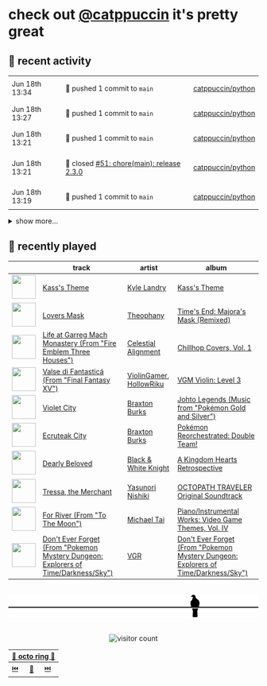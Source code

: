 # check out [@catppuccin](https://github.com/catppuccin) it's pretty great

## 📅 recent activity

<!-- SCRIPT:REPLACE:GITHUB -->
<table>
<tbody>
<tr>
<td><span title='2024-06-18T13:34:01+00:00'>Jun 18th 13:34</span></td>
<td>

🚢 pushed 1 commit to `main`

</td>
<td>

[catppuccin/python](https://github.com/catppuccin/python)

</td>
</tr>
<tr>
<td><span title='2024-06-18T13:27:35+00:00'>Jun 18th 13:27</span></td>
<td>

🚢 pushed 1 commit to `main`

</td>
<td>

[catppuccin/python](https://github.com/catppuccin/python)

</td>
</tr>
<tr>
<td><span title='2024-06-18T13:21:28+00:00'>Jun 18th 13:21</span></td>
<td>

🚢 pushed 1 commit to `main`

</td>
<td>

[catppuccin/python](https://github.com/catppuccin/python)

</td>
</tr>
<tr>
<td><span title='2024-06-18T13:21:28+00:00'>Jun 18th 13:21</span></td>
<td>

🎉 closed [#51: chore(main): release 2.3.0](https://github.com/catppuccin/python/pull/51)

</td>
<td>

[catppuccin/python](https://github.com/catppuccin/python)

</td>
</tr>
<tr>
<td><span title='2024-06-18T13:19:43+00:00'>Jun 18th 13:19</span></td>
<td>

🚢 pushed 1 commit to `main`

</td>
<td>

[catppuccin/python](https://github.com/catppuccin/python)

</td>
</tr>
</tbody>
</table>

<details>
<summary>show more...</summary>
<table>
<tbody>
<tr>
<td><span title='2024-06-18T13:19:43+00:00'>Jun 18th 13:19</span></td>
<td>

🎉 closed [#50: ci: prepare for release-please workflow](https://github.com/catppuccin/python/pull/50)

</td>
<td>

[catppuccin/python](https://github.com/catppuccin/python)

</td>
</tr>
<tr>
<td><span title='2024-06-18T13:19:16+00:00'>Jun 18th 13:19</span></td>
<td>

🚀 opened [#50: ci: prepare for release-please workflow](https://github.com/catppuccin/python/pull/50)

</td>
<td>

[catppuccin/python](https://github.com/catppuccin/python)

</td>
</tr>
<tr>
<td><span title='2024-06-18T13:08:58+00:00'>Jun 18th 13:08</span></td>
<td>

💬 commented on [#36: feat: added `matplotlib` support](https://github.com/catppuccin/python/pull/36)

</td>
<td>

[catppuccin/python](https://github.com/catppuccin/python)

</td>
</tr>
<tr>
<td><span title='2024-06-18T13:08:06+00:00'>Jun 18th 13:08</span></td>
<td>

🚢 pushed 1 commit to `main`

</td>
<td>

[catppuccin/python](https://github.com/catppuccin/python)

</td>
</tr>
<tr>
<td><span title='2024-06-18T13:08:05+00:00'>Jun 18th 13:08</span></td>
<td>

🎉 closed [#36: feat: added `matplotlib` support](https://github.com/catppuccin/python/pull/36)

</td>
<td>

[catppuccin/python](https://github.com/catppuccin/python)

</td>
</tr>
<tr>
<td><span title='2024-06-18T13:06:58+00:00'>Jun 18th 13:06</span></td>
<td>

🔍 reviewed [#36: feat: added `matplotlib` support](https://github.com/catppuccin/python/pull/36)

</td>
<td>

[catppuccin/python](https://github.com/catppuccin/python)

</td>
</tr>
<tr>
<td><span title='2024-06-17T15:32:16+00:00'>Jun 17th 15:32</span></td>
<td>

🔍 reviewed [#36: feat: added `matplotlib` support](https://github.com/catppuccin/python/pull/36)

</td>
<td>

[catppuccin/python](https://github.com/catppuccin/python)

</td>
</tr>
<tr>
<td><span title='2024-06-17T15:32:15+00:00'>Jun 17th 15:32</span></td>
<td>

🔍 reviewed [#36: feat: added `matplotlib` support](https://github.com/catppuccin/python/pull/36)

</td>
<td>

[catppuccin/python](https://github.com/catppuccin/python)

</td>
</tr>
<tr>
<td><span title='2024-06-17T15:21:37+00:00'>Jun 17th 15:21</span></td>
<td>

💬 commented on [#36: feat: added `matplotlib` support](https://github.com/catppuccin/python/pull/36)

</td>
<td>

[catppuccin/python](https://github.com/catppuccin/python)

</td>
</tr>
<tr>
<td><span title='2024-06-16T10:48:41+00:00'>Jun 16th 10:48</span></td>
<td>

🚢 pushed 1 commit to `main`

</td>
<td>

[backwardspy/dots](https://github.com/backwardspy/dots)

</td>
</tr>
<tr>
<td><span title='2024-06-16T10:45:37+00:00'>Jun 16th 10:45</span></td>
<td>

🚢 pushed 1 commit to `main`

</td>
<td>

[backwardspy/dots](https://github.com/backwardspy/dots)

</td>
</tr>
<tr>
<td><span title='2024-06-15T22:52:38+00:00'>Jun 15th 22:52</span></td>
<td>

🚢 pushed 1 commit to `portscelain`

</td>
<td>

[catppuccin/catppuccin](https://github.com/catppuccin/catppuccin)

</td>
</tr>
<tr>
<td><span title='2024-06-15T22:40:59+00:00'>Jun 15th 22:40</span></td>
<td>

🚢 pushed 1 commit to `portscelain`

</td>
<td>

[catppuccin/catppuccin](https://github.com/catppuccin/catppuccin)

</td>
</tr>
<tr>
<td><span title='2024-06-15T22:34:38+00:00'>Jun 15th 22:34</span></td>
<td>

🚢 pushed 1 commit to `portscelain`

</td>
<td>

[catppuccin/catppuccin](https://github.com/catppuccin/catppuccin)

</td>
</tr>
<tr>
<td><span title='2024-06-14T19:26:21+00:00'>Jun 14th 19:26</span></td>
<td>

🚀 opened [#2429: chore(maintainers): add backwardspy to vscode & co](https://github.com/catppuccin/catppuccin/pull/2429)

</td>
<td>

[catppuccin/catppuccin](https://github.com/catppuccin/catppuccin)

</td>
</tr>
</tbody>
</table>
</details>
<!-- SCRIPT:REPLACE:GITHUB -->

## 🎵 recently played

<!-- SCRIPT:REPLACE:SPOTIFY -->
| | track | artist | album |
| - | - | - | - |
| <img src="https://i.scdn.co/image/ab67616d00004851b5da2304389b05e426179f80" width="48" height="48"> | [Kass's Theme](https://open.spotify.com/track/2NTk8w4Abo9YbArNyKF8Wj) | [Kyle Landry](https://open.spotify.com/artist/0HSGaSAaBPZJq4lisoWA59) | [Kass's Theme](https://open.spotify.com/track/2NTk8w4Abo9YbArNyKF8Wj) |
| <img src="https://i.scdn.co/image/ab67616d0000485133cc01c89c59f1417f0628c2" width="48" height="48"> | [Lovers Mask](https://open.spotify.com/track/54sxYaKKkbvclSWG2Ar9YG) | [Theophany](https://open.spotify.com/artist/5cf9GoOwKQ2GaBFZT6Wvwo) | [Time's End: Majora's Mask (Remixed)](https://open.spotify.com/track/54sxYaKKkbvclSWG2Ar9YG) |
| <img src="https://i.scdn.co/image/ab67616d00004851679342168d24d2f62a2ff422" width="48" height="48"> | [Life at Garreg Mach Monastery (From "Fire Emblem Three Houses")](https://open.spotify.com/track/2B2NV0ncVkgIp2LLQXBT5v) | [Celestial Alignment](https://open.spotify.com/artist/7lGQNJ5Ypof1wZrM0ysNIU) | [Chillhop Covers, Vol. 1](https://open.spotify.com/track/2B2NV0ncVkgIp2LLQXBT5v) |
| <img src="https://i.scdn.co/image/ab67616d0000485193cfbe697f4ecf16394717a3" width="48" height="48"> | [Valse di Fantasticá (From "Final Fantasy XV")](https://open.spotify.com/track/5bIGWrhdqng028GkTJNuAZ) | [ViolinGamer](https://open.spotify.com/artist/36yuG9DyloDYqWKWRoYqPc), [HollowRiku](https://open.spotify.com/artist/1gLWxgbRcYQBQkkzJ92Otx) | [VGM Violin: Level 3](https://open.spotify.com/track/5bIGWrhdqng028GkTJNuAZ) |
| <img src="https://i.scdn.co/image/ab67616d00004851e9028efab6870bd8ca92c253" width="48" height="48"> | [Violet City](https://open.spotify.com/track/0kTppcVeGPKyOH5iD02JIy) | [Braxton Burks](https://open.spotify.com/artist/1U2GH2NLt30RW9bnJEvcgM) | [Johto Legends (Music from "Pokémon Gold and Silver")](https://open.spotify.com/track/0kTppcVeGPKyOH5iD02JIy) |
| <img src="https://i.scdn.co/image/ab67616d0000485172a15f5ce99b6ba4aa68b9f8" width="48" height="48"> | [Ecruteak City](https://open.spotify.com/track/4Q28DqNxUjuZ5s3AH1xA1R) | [Braxton Burks](https://open.spotify.com/artist/1U2GH2NLt30RW9bnJEvcgM) | [Pokémon Reorchestrated: Double Team!](https://open.spotify.com/track/4Q28DqNxUjuZ5s3AH1xA1R) |
| <img src="https://i.scdn.co/image/ab67616d00004851c93574d45bbab45d04ab818a" width="48" height="48"> | [Dearly Beloved](https://open.spotify.com/track/6f5Ev8jCPGsRb745plqIvw) | [Black & White Knight](https://open.spotify.com/artist/1ht22gGZTPWjZ4aGGGDCKw) | [A Kingdom Hearts Retrospective](https://open.spotify.com/track/6f5Ev8jCPGsRb745plqIvw) |
| <img src="https://i.scdn.co/image/ab67616d00004851a9509557a1a0b0c61a2bbbbe" width="48" height="48"> | [Tressa, the Merchant](https://open.spotify.com/track/5BBYvqY9EX4SBTwninjyan) | [Yasunori Nishiki](https://open.spotify.com/artist/0Ph31fnwwrbxz5d7mEE1Zv) | [OCTOPATH TRAVELER Original Soundtrack](https://open.spotify.com/track/5BBYvqY9EX4SBTwninjyan) |
| <img src="https://i.scdn.co/image/ab67616d00004851696ab46df7f400a5aee26a2f" width="48" height="48"> | [For River (From "To The Moon")](https://open.spotify.com/track/47t1wQmSNFtxSEfTtE43V7) | [Michael Tai](https://open.spotify.com/artist/5NLlq8IzOUuqDYGPxoPkSC) | [Piano/Instrumental Works: Video Game Themes, Vol. IV](https://open.spotify.com/track/47t1wQmSNFtxSEfTtE43V7) |
| <img src="https://i.scdn.co/image/ab67616d00004851f7ed990f73fc8fb7713746c7" width="48" height="48"> | [Don't Ever Forget (From "Pokemon Mystery Dungeon: Explorers of Time/Darkness/Sky")](https://open.spotify.com/track/4OSJD49wMlxI2e2nG2LBp3) | [VGR](https://open.spotify.com/artist/3pCoHlohSNQdXBNDxuWd12) | [Don't Ever Forget (From "Pokemon Mystery Dungeon: Explorers of Time/Darkness/Sky")](https://open.spotify.com/track/4OSJD49wMlxI2e2nG2LBp3) |

<!-- SCRIPT:REPLACE:SPOTIFY -->

<br>

<div align="center">

<picture>
    <source media="(prefers-color-scheme: light)" srcset="assets/pigeon-light.svg">
    <source media="(prefers-color-scheme: dark)" srcset="assets/pigeon-dark.svg">
    <img alt="pigeon sitting on a wire" src="assets/pigeon-light.svg">
</picture>

<br>
<br>

![visitor count](https://profile-counter.glitch.me/backwardspy/count.svg)

<table>
    <thead>
        <th colspan="3"><a href="https://octo-ring.com">🐙 octo ring 🐙</a></th>
    </thead>
    <tbody>
        <td><a href="https://octo-ring.com/p/backwardspy/prev">⏮️</a></td>
        <td><a href="https://octo-ring.com/p/backwardspy/random">🔀</a></td>
        <td><a href="https://octo-ring.com/p/backwardspy/next">⏭️</a></td>
    </tbody>
</table>

</div>
